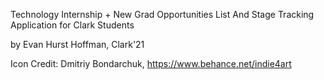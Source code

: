 Technology Internship + New Grad Opportunities List And Stage Tracking Application for Clark Students

by Evan Hurst Hoffman, Clark'21

Icon Credit: Dmitriy Bondarchuk, https://www.behance.net/indie4art
